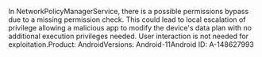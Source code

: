 In NetworkPolicyManagerService, there is a possible permissions bypass due to a missing permission check. This could lead to local escalation of privilege allowing a malicious app to modify the device's data plan with no additional execution privileges needed. User interaction is not needed for exploitation.Product: AndroidVersions: Android-11Android ID: A-148627993